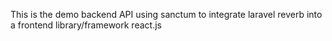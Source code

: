 This is the demo backend API using sanctum to integrate laravel reverb into a frontend library/framework react.js
